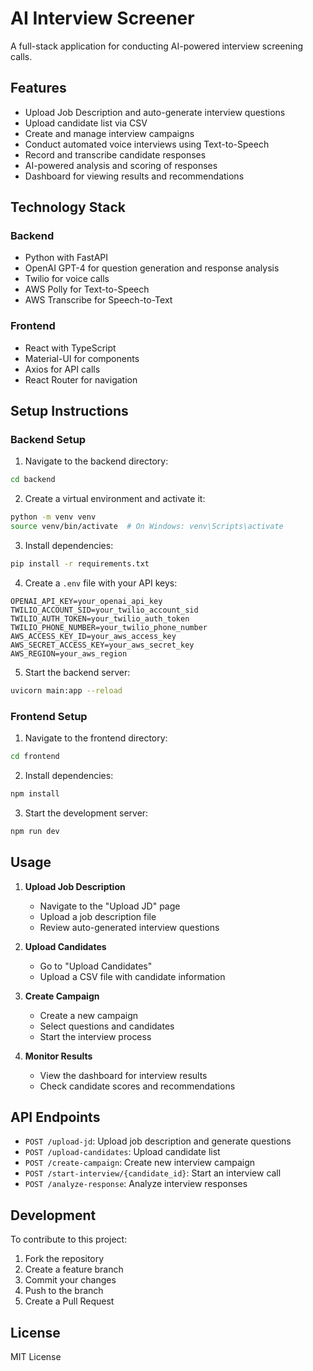 # AI Interview Screener

A full-stack application for conducting AI-powered interview screening calls.

## Features

- Upload Job Description and auto-generate interview questions
- Upload candidate list via CSV
- Create and manage interview campaigns
- Conduct automated voice interviews using Text-to-Speech
- Record and transcribe candidate responses
- AI-powered analysis and scoring of responses
- Dashboard for viewing results and recommendations

## Technology Stack

### Backend
- Python with FastAPI
- OpenAI GPT-4 for question generation and response analysis
- Twilio for voice calls
- AWS Polly for Text-to-Speech
- AWS Transcribe for Speech-to-Text

### Frontend
- React with TypeScript
- Material-UI for components
- Axios for API calls
- React Router for navigation

## Setup Instructions

### Backend Setup

1. Navigate to the backend directory:
```bash
cd backend
```

2. Create a virtual environment and activate it:
```bash
python -m venv venv
source venv/bin/activate  # On Windows: venv\Scripts\activate
```

3. Install dependencies:
```bash
pip install -r requirements.txt
```

4. Create a `.env` file with your API keys:
```
OPENAI_API_KEY=your_openai_api_key
TWILIO_ACCOUNT_SID=your_twilio_account_sid
TWILIO_AUTH_TOKEN=your_twilio_auth_token
TWILIO_PHONE_NUMBER=your_twilio_phone_number
AWS_ACCESS_KEY_ID=your_aws_access_key
AWS_SECRET_ACCESS_KEY=your_aws_secret_key
AWS_REGION=your_aws_region
```

5. Start the backend server:
```bash
uvicorn main:app --reload
```

### Frontend Setup

1. Navigate to the frontend directory:
```bash
cd frontend
```

2. Install dependencies:
```bash
npm install
```

3. Start the development server:
```bash
npm run dev
```

## Usage

1. **Upload Job Description**
   - Navigate to the "Upload JD" page
   - Upload a job description file
   - Review auto-generated interview questions

2. **Upload Candidates**
   - Go to "Upload Candidates"
   - Upload a CSV file with candidate information

3. **Create Campaign**
   - Create a new campaign
   - Select questions and candidates
   - Start the interview process

4. **Monitor Results**
   - View the dashboard for interview results
   - Check candidate scores and recommendations

## API Endpoints

- `POST /upload-jd`: Upload job description and generate questions
- `POST /upload-candidates`: Upload candidate list
- `POST /create-campaign`: Create new interview campaign
- `POST /start-interview/{candidate_id}`: Start an interview call
- `POST /analyze-response`: Analyze interview responses

## Development

To contribute to this project:

1. Fork the repository
2. Create a feature branch
3. Commit your changes
4. Push to the branch
5. Create a Pull Request

## License

MIT License
